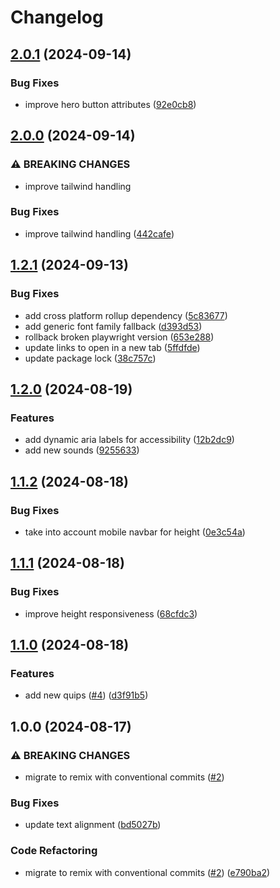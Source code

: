 # Changelog

## [2.0.1](https://github.com/dy0gu/websyte/compare/v2.0.0...v2.0.1) (2024-09-14)


### Bug Fixes

* improve hero button attributes ([92e0cb8](https://github.com/dy0gu/websyte/commit/92e0cb88b2da98a6e98ff60186ddc9da3745d4a6))

## [2.0.0](https://github.com/dy0gu/websyte/compare/v1.2.1...v2.0.0) (2024-09-14)


### ⚠ BREAKING CHANGES

* improve tailwind handling

### Bug Fixes

* improve tailwind handling ([442cafe](https://github.com/dy0gu/websyte/commit/442cafeed03cd79c874e086c3747bab10e3f7dd5))

## [1.2.1](https://github.com/dy0gu/websyte/compare/v1.2.0...v1.2.1) (2024-09-13)


### Bug Fixes

* add cross platform rollup dependency ([5c83677](https://github.com/dy0gu/websyte/commit/5c8367781b706ef76cf29ae7372cd150e2f6a3a6))
* add generic font family fallback ([d393d53](https://github.com/dy0gu/websyte/commit/d393d534d115345c4b975c043ca35ba29ac70e3f))
* rollback broken playwright version ([653e288](https://github.com/dy0gu/websyte/commit/653e288831ddd0d6d6e42f70212fa6dbef5887a7))
* update links to open in a new tab ([5ffdfde](https://github.com/dy0gu/websyte/commit/5ffdfdecb1bd14dd9a87d1fa0ae3cb3c20da5d24))
* update package lock ([38c757c](https://github.com/dy0gu/websyte/commit/38c757c27773aab9cded8bcd909a4bc8b026872c))

## [1.2.0](https://github.com/dy0gu/websyte/compare/v1.1.2...v1.2.0) (2024-08-19)


### Features

* add dynamic aria labels for accessibility ([12b2dc9](https://github.com/dy0gu/websyte/commit/12b2dc9b6f529ea4bae27aef2a6f1b212a03529a))
* add new sounds ([9255633](https://github.com/dy0gu/websyte/commit/925563312b0afb6fef7da2706e454b786e728013))

## [1.1.2](https://github.com/dy0gu/websyte/compare/v1.1.1...v1.1.2) (2024-08-18)


### Bug Fixes

* take into account mobile navbar for height ([0e3c54a](https://github.com/dy0gu/websyte/commit/0e3c54af926a60d7e55d7f85274e627b977d8089))

## [1.1.1](https://github.com/dy0gu/websyte/compare/v1.1.0...v1.1.1) (2024-08-18)


### Bug Fixes

* improve height responsiveness ([68cfdc3](https://github.com/dy0gu/websyte/commit/68cfdc32d1dae7d5cc2470b3870cf83ee777f8c6))

## [1.1.0](https://github.com/dy0gu/websyte/compare/v1.0.0...v1.1.0) (2024-08-18)


### Features

* add new quips ([#4](https://github.com/dy0gu/websyte/issues/4)) ([d3f91b5](https://github.com/dy0gu/websyte/commit/d3f91b5898ed68db95ab0534571ba827659b92f1))

## 1.0.0 (2024-08-17)


### ⚠ BREAKING CHANGES

* migrate to remix with conventional commits ([#2](https://github.com/dy0gu/websyte/issues/2))

### Bug Fixes

* update text alignment ([bd5027b](https://github.com/dy0gu/websyte/commit/bd5027b3b0d6dc7d36422c901e135b3c6d72885f))


### Code Refactoring

* migrate to remix with conventional commits ([#2](https://github.com/dy0gu/websyte/issues/2)) ([e790ba2](https://github.com/dy0gu/websyte/commit/e790ba20f9de26f914e8e9e0de20dd158a2b0ff9))
